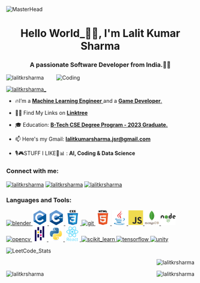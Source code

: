 ![MasterHead](https://media.licdn.com/dms/image/D4D16AQEdiHqDp3Q0yA/profile-displaybackgroundimage-shrink_350_1400/0/1704207364032?e=1709769600&v=beta&t=VqtHEspssfkLTIn0dfRTD68rJ6b7qfGN-u3CvYT6SGM)
<h1 align="center">Hello World_👋🏼,
   I'm Lalit Kumar Sharma</h1>
<h3 align="center">A passionate Software Developer from India.✌🏻</h3>
<img align="right" alt="Coding" width="370" src="https://media4.giphy.com/media/SS8CV2rQdlYNLtBCiF/giphy.gif?cid=ecf05e47g0dnmiw6bp900av99yv7iscx3uylbfoq9c2cxy7b&rid=giphy.gif&ct=g">


<p align="left"> <img src="https://komarev.com/ghpvc/?username=lalitkrsharma&label=Profile%20views&color=0e75b6&style=flat" alt="lalitkrsharma" /> </p>
<p align="left"> <a href="https://twitter.com/lalitkrsharma_" target="blank"><img src="https://img.shields.io/twitter/follow/lalitkrsharma_?logo=twitter&style=for-the-badge" alt="lalitkrsharma_" /></a> </p>

- 🔥I’m a <a href='https://www.coursera.org/account/accomplishments/specialization/AF3K7NFBJKCY?utm_source%3Dandroid%26utm_medium%3Dcertificate%26utm_content%3Dcert_image%26utm_campaign%3Dsharing_cta%26utm_product%3Ds12n'>**Machine Learning Engineer** </a> and a <a href='https://xrosfellowship.ficci.in/fellows#:~:text=Kritika%20Rah-,Lalit%20Kumar%20Sharma,-M%20Saud%20Siddiqui'>**Game Developer**.</a>

- 👨‍💻 Find My Links on <a href='https://www.linktr.ee/lalitkrsharma' target="_blank">**Linktree**<a>

- 🎓 Education: <a href='https://alumni.arkajainuniversity.ac.in/profile/2198216'>**B-Tech CSE Degree Program - 2023 Graduate.** </a>

- 📫 Here's my Gmail: **lalitkumarsharma.jsr@gmail.com**

- 🎙🎮STUFF I LIKE🧬📊  : **AI, Coding & Data Science**    


<h3 align="left">Connect with me:</h3>
<p align="left">
<a href="https://www.leetcode.com/lalitkrsharma" target="blank"><img align="center" src="https://raw.githubusercontent.com/rahuldkjain/github-profile-readme-generator/master/src/images/icons/Social/leet-code.svg" alt="lalitkrsharma" height="30" width="40" /></a>
<a href="https://auth.geeksforgeeks.org/user/lalitkrsharma" target="blank"><img align="center" src="https://raw.githubusercontent.com/rahuldkjain/github-profile-readme-generator/master/src/images/icons/Social/geeks-for-geeks.svg" alt="lalitkrsharma" height="30" width="40" /></a>
<a href="https://linkedin.com/in/lalitkrsharma" target="blank"><img align="center" src="https://raw.githubusercontent.com/rahuldkjain/github-profile-readme-generator/master/src/images/icons/Social/linked-in-alt.svg" alt="lalitkrsharma" height="30" width="40" /></a>
</p>

<h3 align="left">Languages and Tools:</h3>
<p align="left"> <a href="https://www.blender.org/" target="_blank" rel="noreferrer"> <img src="https://download.blender.org/branding/community/blender_community_badge_white.svg" alt="blender" width="40" height="40"/> </a> <a href="https://www.cprogramming.com/" target="_blank" rel="noreferrer"> <img src="https://raw.githubusercontent.com/devicons/devicon/master/icons/c/c-original.svg" alt="c" width="40" height="40"/> </a> <a href="https://www.w3schools.com/cpp/" target="_blank" rel="noreferrer"> <img src="https://raw.githubusercontent.com/devicons/devicon/master/icons/cplusplus/cplusplus-original.svg" alt="cplusplus" width="40" height="40"/> </a> <a href="https://www.w3schools.com/css/" target="_blank" rel="noreferrer"> <img src="https://raw.githubusercontent.com/devicons/devicon/master/icons/css3/css3-original-wordmark.svg" alt="css3" width="40" height="40"/> </a> <a href="https://git-scm.com/" target="_blank" rel="noreferrer"> <img src="https://www.vectorlogo.zone/logos/git-scm/git-scm-icon.svg" alt="git" width="40" height="40"/> </a> <a href="https://www.w3.org/html/" target="_blank" rel="noreferrer"> <img src="https://raw.githubusercontent.com/devicons/devicon/master/icons/html5/html5-original-wordmark.svg" alt="html5" width="40" height="40"/> </a> <a href="https://www.java.com" target="_blank" rel="noreferrer"> <img src="https://raw.githubusercontent.com/devicons/devicon/master/icons/java/java-original.svg" alt="java" width="40" height="40"/> </a> <a href="https://developer.mozilla.org/en-US/docs/Web/JavaScript" target="_blank" rel="noreferrer"> <img src="https://raw.githubusercontent.com/devicons/devicon/master/icons/javascript/javascript-original.svg" alt="javascript" width="40" height="40"/> </a> <a href="https://www.mongodb.com/" target="_blank" rel="noreferrer"> <img src="https://raw.githubusercontent.com/devicons/devicon/master/icons/mongodb/mongodb-original-wordmark.svg" alt="mongodb" width="40" height="40"/> </a> <a href="https://nodejs.org" target="_blank" rel="noreferrer"> <img src="https://raw.githubusercontent.com/devicons/devicon/master/icons/nodejs/nodejs-original-wordmark.svg" alt="nodejs" width="40" height="40"/> </a> <a href="https://opencv.org/" target="_blank" rel="noreferrer"> <img src="https://www.vectorlogo.zone/logos/opencv/opencv-icon.svg" alt="opencv" width="40" height="40"/> </a> <a href="https://pandas.pydata.org/" target="_blank" rel="noreferrer"> <img src="https://raw.githubusercontent.com/devicons/devicon/2ae2a900d2f041da66e950e4d48052658d850630/icons/pandas/pandas-original.svg" alt="pandas" width="40" height="40"/> </a> <a href="https://www.python.org" target="_blank" rel="noreferrer"> <img src="https://raw.githubusercontent.com/devicons/devicon/master/icons/python/python-original.svg" alt="python" width="40" height="40"/> </a> <a href="https://reactjs.org/" target="_blank" rel="noreferrer"> <img src="https://raw.githubusercontent.com/devicons/devicon/master/icons/react/react-original-wordmark.svg" alt="react" width="40" height="40"/> </a> <a href="https://scikit-learn.org/" target="_blank" rel="noreferrer"> <img src="https://upload.wikimedia.org/wikipedia/commons/0/05/Scikit_learn_logo_small.svg" alt="scikit_learn" width="40" height="40"/> </a> <a href="https://www.tensorflow.org" target="_blank" rel="noreferrer"> <img src="https://www.vectorlogo.zone/logos/tensorflow/tensorflow-icon.svg" alt="tensorflow" width="40" height="40"/> </a> <a href="https://unity.com/" target="_blank" rel="noreferrer"> <img src="https://www.vectorlogo.zone/logos/unity3d/unity3d-icon.svg" alt="unity" width="40" height="40"/> </a> </p>    

![LeetCode_Stats](https://leetcard.jacoblin.cool/lalitkrsharma?theme=dark&font=Metrophobic&ext=activity)    
<p>&nbsp;<img align="right" src="https://github-readme-stats.vercel.app/api?username=lalitkrsharma&theme=dark&show_icons=true&locale=en" alt="lalitkrsharma" /></p>
<p><img align="left" src="https://github-readme-stats.vercel.app/api/top-langs?username=lalitkrsharma&theme=dark&exclude_repo=Be-a-Ball,lalitkrsharma.github.io&hide=ShaderLab,HLSL,GLSL&show_icons=true&locale=en&layout=compact" alt="lalitkrsharma" /></p>

<p><img align="right" src="https://github-readme-streak-stats.herokuapp.com/?user=lalitkrsharma&theme=dark" alt="lalitkrsharma" /></p>
